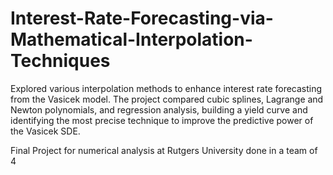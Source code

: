 # Interest-Rate-Forecasting-via-Mathematical-Interpolation-Techniques
Explored various interpolation methods to enhance interest rate forecasting from the Vasicek model. The project  compared cubic splines, Lagrange and Newton polynomials, and regression analysis, building a yield curve and  identifying the most precise technique to improve the predictive power of the Vasicek SDE.

Final Project for numerical analysis at Rutgers University done in a team of 4

